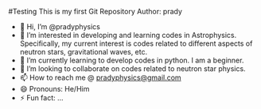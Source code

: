 #Testing
This is my first Git Repository
Author: prady

- 👋 Hi, I’m @pradyphysics
- 👀 I’m interested in developing and learning codes in Astrophysics. Specifically, my current interest is codes related to different aspects of neutron stars, gravitational waves, etc.
- 🌱 I’m currently learning to develop codes in python. I am a beginner.
- 💞️ I’m looking to collaborate on codes related to neutron star physics.
- 📫 How to reach me @ pradyphysics@gmail.com
- 😄 Pronouns: He/Him
- ⚡ Fun fact: ...

<!---
pradyphysics/pradyphysics is a ✨ special ✨ repository because its `README.md` (this file) appears on your GitHub profile.
You can click the Preview link to take a look at your changes.
--->

